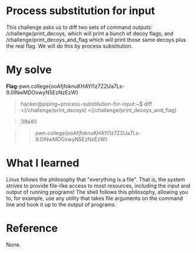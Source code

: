 # Process substitution for input
This challenge asks us to diff two sets of command outputs: /challenge/print_decoys, which will print a bunch of decoy flags, and /challenge/print_decoys_and_flag which will print those same decoys plus the real flag. We will do this by process substitution.
# My solve
**Flag**-pwn.college{ooAfjfoknuKHAYI1z7Z2Ua7Ls-9.0lNwMDOxwyN5EzNzEzW}

>hacker@piping~process-substitution-for-input:~$ diff <(/challenge/print_decoys) <(/challenge/print_decoys_and_flag)

>39a40

> > pwn.college{ooAfjfoknuKHAYI1z7Z2Ua7Ls-9.0lNwMDOxwyN5EzNzEzW}

# What I learned
Linux follows the philosophy that "everything is a file". That is, the system strives to provide file-like access to most resources, including the input and output of running programs! The shell follows this philosophy, allowing you to, for example, use any utility that takes file arguments on the command line and hook it up to the output of programs.

# Reference
None.
